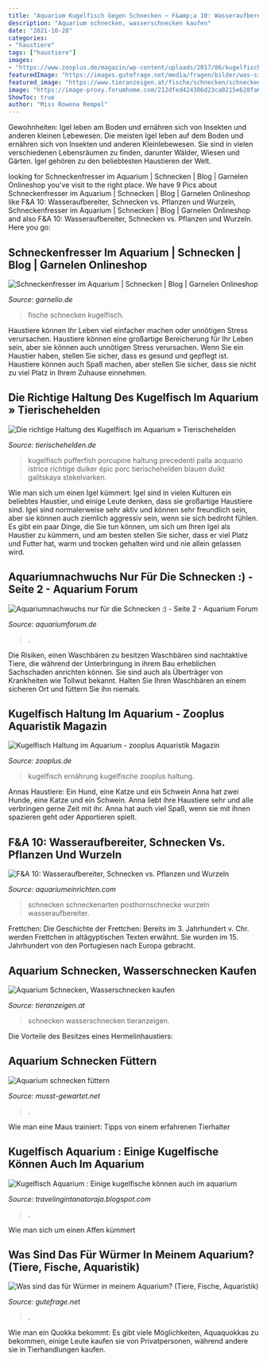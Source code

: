 ```yaml
---
title: "Aquarium Kugelfisch Gegen Schnecken ~ F&amp;a 10: Wasseraufbereiter, Schnecken Vs. Pflanzen Und Wurzeln"
description: "Aquarium schnecken, wasserschnecken kaufen"
date: "2021-10-28"
categories:
- "haustiere"
tags: ["haustiere"]
images:
- "https://www.zooplus.de/magazin/wp-content/uploads/2017/06/kugelfisch3.jpg"
featuredImage: "https://images.gutefrage.net/media/fragen/bilder/was-sind-das-fuer-wuermer-in-meinem-aquarium-2/0_original.jpg?v=1610129286000"
featured_image: "https://www.tieranzeigen.at/fische/schnecken/schnecken.jpg"
image: "https://image-proxy.forumhome.com/212dfed424306d23ca0215e628fa658cd57acb74?url=https:%2F%2Fup.picr.de%2F37614118iq.jpg"
ShowToc: true
author: "Miss Rowena Rempel"
---
```



Gewohnheiten: Igel leben am Boden und ernähren sich von Insekten und anderen kleinen Lebewesen.
Die meisten Igel leben auf dem Boden und ernähren sich von Insekten und anderen Kleinlebewesen. Sie sind in vielen verschiedenen Lebensräumen zu finden, darunter Wälder, Wiesen und Gärten. Igel gehören zu den beliebtesten Haustieren der Welt.

	

		
looking for Schneckenfresser im Aquarium | Schnecken | Blog | Garnelen Onlineshop you've visit to the right place. We have 9 Pics about Schneckenfresser im Aquarium | Schnecken | Blog | Garnelen Onlineshop like F&amp;A 10: Wasseraufbereiter, Schnecken vs. Pflanzen und Wurzeln, Schneckenfresser im Aquarium | Schnecken | Blog | Garnelen Onlineshop and also F&amp;A 10: Wasseraufbereiter, Schnecken vs. Pflanzen und Wurzeln. Here you go:
		
    
## Schneckenfresser Im Aquarium | Schnecken | Blog | Garnelen Onlineshop

<img loading=lazy src="https://www.garnelio.de/media/image/ef/fd/95/geosesarma_gegen_schnecken5a1bf1a463ced.jpg" onerror="this.onerror=null;this.src='https://tse2.mm.bing.net/th?id=OIP.1UQUGYB_tY8VIYlOIqi1tgHaE8&amp;pid=15.1';" alt="Schneckenfresser im Aquarium | Schnecken | Blog | Garnelen Onlineshop">

_Source: garnelio.de_

>fische schnecken kugelfisch. 

	

Haustiere können Ihr Leben viel einfacher machen oder unnötigen Stress verursachen.
Haustiere können eine großartige Bereicherung für Ihr Leben sein, aber sie können auch unnötigen Stress verursachen. Wenn Sie ein Haustier haben, stellen Sie sicher, dass es gesund und gepflegt ist. Haustiere können auch Spaß machen, aber stellen Sie sicher, dass sie nicht zu viel Platz in Ihrem Zuhause einnehmen.

    
## Die Richtige Haltung Des Kugelfisch Im Aquarium » Tierischehelden

<img loading=lazy src="https://www.tierischehelden.de/wp-content/uploads/2018/08/bigstock-Porcupine-Pufferfish-At-The-Aq-166054307-e1533711779150-631x420.jpg" onerror="this.onerror=null;this.src='https://tse4.mm.bing.net/th?id=OIP.q_a-P9S2SwLNa0ncJOWnHQHaE7&amp;pid=15.1';" alt="Die richtige Haltung des Kugelfisch im Aquarium » Tierischehelden">

_Source: tierischehelden.de_

>kugelfisch pufferfish porcupine haltung precedenti palla acquario istrice richtige duiker épic porc tierischehelden blauen duikt galitskaya stekelvarken. 

	

Wie man sich um einen Igel kümmert:
Igel sind in vielen Kulturen ein beliebtes Haustier, und einige Leute denken, dass sie großartige Haustiere sind. Igel sind normalerweise sehr aktiv und können sehr freundlich sein, aber sie können auch ziemlich aggressiv sein, wenn sie sich bedroht fühlen. Es gibt ein paar Dinge, die Sie tun können, um sich um Ihren Igel als Haustier zu kümmern, und am besten stellen Sie sicher, dass er viel Platz und Futter hat, warm und trocken gehalten wird und nie allein gelassen wird.

    
## Aquariumnachwuchs Nur Für Die Schnecken :) - Seite 2 - Aquarium Forum

<img loading=lazy src="https://image-proxy.forumhome.com/212dfed424306d23ca0215e628fa658cd57acb74?url=https:%2F%2Fup.picr.de%2F37614118iq.jpg" onerror="this.onerror=null;this.src='https://tse3.mm.bing.net/th?id=OIP.6YSvyE3KKU_sdZThUbIZEQHaEi&amp;pid=15.1';" alt="Aquariumnachwuchs nur für die Schnecken :) - Seite 2 - Aquarium Forum">

_Source: aquariumforum.de_

>. 

	

Die Risiken, einen Waschbären zu besitzen
Waschbären sind nachtaktive Tiere, die während der Unterbringung in ihrem Bau erheblichen Sachschaden anrichten können. Sie sind auch als Überträger von Krankheiten wie Tollwut bekannt. Halten Sie Ihren Waschbären an einem sicheren Ort und füttern Sie ihn niemals.

    
## Kugelfisch Haltung Im Aquarium - Zooplus Aquaristik Magazin

<img loading=lazy src="https://www.zooplus.de/magazin/wp-content/uploads/2017/06/kugelfisch3.jpg" onerror="this.onerror=null;this.src='https://tse3.mm.bing.net/th?id=OIP.awBPmGLX0bF8oR46XcC20QHaE6&amp;pid=15.1';" alt="Kugelfisch Haltung im Aquarium - zooplus Aquaristik Magazin">

_Source: zooplus.de_

>kugelfisch ernährung kugelfische zooplus haltung. 

	

Annas Haustiere: Ein Hund, eine Katze und ein Schwein
Anna hat zwei Hunde, eine Katze und ein Schwein. Anna liebt ihre Haustiere sehr und alle verbringen gerne Zeit mit ihr. Anna hat auch viel Spaß, wenn sie mit ihnen spazieren geht oder Apportieren spielt.

    
## F&amp;A 10: Wasseraufbereiter, Schnecken Vs. Pflanzen Und Wurzeln

<img loading=lazy src="https://www.aquariumeinrichten.com/content/image/px1200-content/posthornschnecke.jpg" onerror="this.onerror=null;this.src='https://tse1.mm.bing.net/th?id=OIP.J3Ho27X3Tp7LVpPn3FSjnwHaEU&amp;pid=15.1';" alt="F&amp;A 10: Wasseraufbereiter, Schnecken vs. Pflanzen und Wurzeln">

_Source: aquariumeinrichten.com_

>schnecken schneckenarten posthornschnecke wurzeln wasseraufbereiter. 

	

Frettchen: Die Geschichte der Frettchen: Bereits im 3. Jahrhundert v. Chr. werden Frettchen in altägyptischen Texten erwähnt. Sie wurden im 15. Jahrhundert von den Portugiesen nach Europa gebracht.

    
## Aquarium Schnecken, Wasserschnecken Kaufen

<img loading=lazy src="https://www.tieranzeigen.at/fische/schnecken/schnecken.jpg" onerror="this.onerror=null;this.src='https://tse2.mm.bing.net/th?id=OIP.01wGG7MgPunHsHmT9lwNDgHaFj&amp;pid=15.1';" alt="Aquarium Schnecken, Wasserschnecken kaufen">

_Source: tieranzeigen.at_

>schnecken wasserschnecken tieranzeigen. 

	

Die Vorteile des Besitzes eines Hermelinhaustiers:

    
## Aquarium Schnecken Füttern

<img loading=lazy src="https://musst-gewartet.net/pas/8SCqMXqiQ-4AkOVskNq8TwHaHa.jpg" onerror="this.onerror=null;this.src='https://tse4.mm.bing.net/th?id=OIP.gMuaxrmVBf6vJIWDHDdzUwAAAA&amp;pid=15.1';" alt="Aquarium schnecken füttern">

_Source: musst-gewartet.net_

>. 

	

Wie man eine Maus trainiert: Tipps von einem erfahrenen Tierhalter

    
## Kugelfisch Aquarium : Einige Kugelfische Können Auch Im Aquarium

<img loading=lazy src="https://static.wixstatic.com/media/47daab_1a3d3da5427e409f96ce3b322ae8ed1b~mv2.jpg/v1/fit/w_750%2Ch_500%2Cal_c%2Cq_80/file.jpg" onerror="this.onerror=null;this.src='https://tse3.mm.bing.net/th?id=OIP.THMHSU5w6VRNVNfy3KuMNQHaE8&amp;pid=15.1';" alt="Kugelfisch Aquarium : Einige kugelfische können auch im aquarium">

_Source: travelingintanatoraja.blogspot.com_

>. 

	

Wie man sich um einen Affen kümmert

    
## Was Sind Das Für Würmer In Meinem Aquarium? (Tiere, Fische, Aquaristik)

<img loading=lazy src="https://images.gutefrage.net/media/fragen/bilder/was-sind-das-fuer-wuermer-in-meinem-aquarium-2/0_original.jpg?v=1610129286000" onerror="this.onerror=null;this.src='https://tse2.mm.bing.net/th?id=OIP.8c8lKN5uZ4mdqcDHDEwc1gHaMt&amp;pid=15.1';" alt="Was sind das für Würmer in meinem Aquarium? (Tiere, Fische, Aquaristik)">

_Source: gutefrage.net_

>. 

	

Wie man ein Quokka bekommt: Es gibt viele Möglichkeiten, Aquaquokkas zu bekommen, einige Leute kaufen sie von Privatpersonen, während andere sie in Tierhandlungen kaufen.

